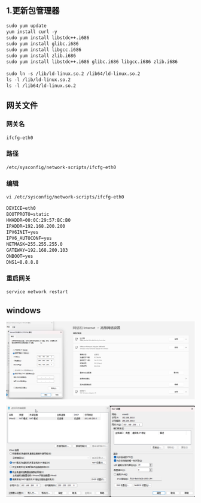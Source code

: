 ## 1.更新包管理器

```
sudo yum update
yum install curl -y
sudo yum install libstdc++.i686
sudo yum install glibc.i686
sudo yum install libgcc.i686
sudo yum install zlib.i686
sudo yum install libstdc++.i686 glibc.i686 libgcc.i686 zlib.i686

sudo ln -s /lib/ld-linux.so.2 /lib64/ld-linux.so.2
ls -l /lib/ld-linux.so.2
ls -l /lib64/ld-linux.so.2
```

## 网关文件

### 网关名

```
ifcfg-eth0
```

### 路径

```
/etc/sysconfig/network-scripts/ifcfg-eth0
```

### 编辑

```
vi /etc/sysconfig/network-scripts/ifcfg-eth0
```

```
DEVICE=eth0
BOOTPROTO=static
HWADDR=00:0C:29:57:BC:B0
IPADDR=192.168.200.200
IPV6INIT=yes
IPV6_AUTOCONF=yes
NETMASK=255.255.255.0
GATEWAY=192.168.200.103
ONBOOT=yes
DNS1=8.8.8.8
```

### 重启网关

```
service network restart
```

## windows

![image-20240531081812722](./assets/image-20240531081812722.png)

![image-20240531081912252](./assets/image-20240531081912252.png)
